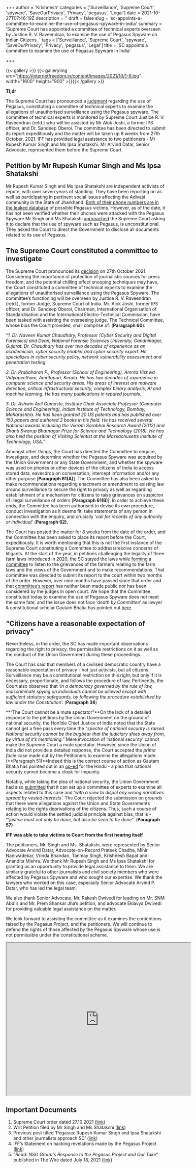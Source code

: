 +++
author = 'Krishnesh'
categories = ['Surveillance', 'Supreme Court', 'spyware', 'SaveOurPrivacy', 'Privacy', 'pegasus', 'Legal']
date = 2021-10-27T07:46:19Z
description = ''
draft = false
slug = 'sc-appoints-a-committee-to-examine-the-use-of-pegasus-spyware-in-india'
summary = 'Supreme Court has appointed a committee of technical experts overseen by Justice R. V. Raveendran, to examine the use of Pegasus Spyware on Indian Citizens. '
tags = ['Surveillance', 'Supreme Court', 'spyware', 'SaveOurPrivacy', 'Privacy', 'pegasus', 'Legal']
title = 'SC appoints a committee to examine the use of Pegasus Spyware in India'

+++


{{< gallery >}}
{{< galleryImg  src="https://internetfreedom.in/content/images/2021/10/1-6.jpg" width="1600" height="900" >}}{{< /gallery >}}

>>>> <form><script src="https://checkout.razorpay.com/v1/payment-button.js" data-payment_button_id="pl_HLkgeWGQLMuddp" async> </script> </form>

**Tl;dr**

The Supreme Court has pronounced a [judgment](https://drive.google.com/file/d/1K1FXrSerEjVqGFOU3ki-LxSvi1p1W84P/view?usp=sharing) regarding the use of Pegasus, constituting a committee of technical experts to examine the allegations of unauthorised surveillance using the Pegasus spyware. The committee of technical experts is monitored by Supreme Court Justice R. V. Raveendran (retd.) who will be assisted by Mr Alok Joshi, a former IPS officer, and Dr. Sandeep Oberoi.  The committee has been directed to submit its report expeditiously and the matter will be taken up 8 weeks from 27th October, 2021.  IFF has provided legal assistance to two petitioners - Mr Rupesh Kumar Singh and Ms Ipsa Shatakshi. Mr Arvind Datar, Senior Advocate, represented them before the Supreme Court.

## **Petition by Mr Rupesh Kumar Singh and Ms Ipsa Shatakshi**

Mr Rupesh Kumar Singh and Ms Ipsa Shatakshi are independent activists of repute, with over seven years of standing. They have been reporting on as well as participating in pertinent social issues affecting the Adivasi community in the State of Jharkhand. [Both of their phone numbers are in the leaked database](https://thewire.in/rights/project-pegasus-list-of-names-uncovered-spyware-surveillance) of possible Pegasus victims. However, as of the date, it has not been verified whether their phones were attacked with the Pegasus Spyware.Mr Singh and Ms Shatakshi [approached](https://drive.google.com/file/d/1dgXAOtvBrXc6YFUDfB4THu4AKix1RvYE/view?usp=sharing) the Supreme Court asking it to declare that the use of spyware such as Pegasus, is unconstitutional. They asked the Court to direct the Government to disclose all documents related to its use of Pegasus.

## **The Supreme Court constituted a committee to investigate**

The Supreme Court pronounced its [decision](https://drive.google.com/file/d/1K1FXrSerEjVqGFOU3ki-LxSvi1p1W84P/view?usp=sharing) on 27th October 2021. Considering the importance of protection of journalistic sources for press freedom, and the potential chilling effect snooping techniques may have, the Court constituted a committee of technical experts to examine the allegations of unauthorised surveillance using the Pegasus Spyware. The committee’s functioning will be overseen by Justice R. V. Raveendran (retd.), former Judge, Supreme Court of India. Mr. Alok Joshi, former IPS officer, and Dr. Sandeep Oberoi, Chairman, International   Organisation of   Standardisation and the International Electro­-Technical Commission, have been tasked with assisting the overseeing judge. The Technical Committee, whose bios the Court provided, shall comprise of: (**Paragraph 60**):

“_1. Dr.   Naveen   Kumar   Chaudhary,   Professor   (Cyber Security   and   Digital   Forensics)   and   Dean,   National Forensic Sciences University, Gandhinagar, Gujarat. Dr. Chaudhary has over two decades of experience as an   academician,   cyber   security   enabler   and   cyber security expert. He specializes in cyber security policy, network   vulnerability   assessment   and   penetration testing._

_2. Dr. Prabaharan P., Professor (School of Engineering), Amrita Vishwa Vidyapeetham, Amritapuri, Kerala. He has two decades of experience in computer science and security areas. His areas of interest are malware detection,   critical   infrastructural   security,   complex binary   analysis,   AI   and   machine learning.   He   has many publications in reputed journals._

_3. Dr. Ashwin Anil Gumaste, Institute Chair Associate Professor (Computer Science and Engineering), Indian Institute of Technology, Bombay, Maharashtra. He has been granted 20 US patents and has published over 150 papers and authored 3 books in his field. He has received several National awards including the Vikram Sarabhai Research Award (2012) and Shanti Swarup Bhatnagar Prize for Science and Technology (2018). He has also held the position of Visiting Scientist at the Massachusetts Institute of Technology, USA._”

Amongst other things, the Court has directed the Committee to enquire, investigate, and determine whether the Pegasus Spyware was acquired by the Union Government or any State Government, and whether the spyware was used on phones or other devices of the citizens of India to access stored data, eavesdrop on conversation, intercept information and/or any other purpose [**Paragraph 61(A)**]. The Committee has also been asked to make recommendations regarding enactment or amendment to existing law around surveillance to secure the right to privacy as well as regarding establishment of a mechanism for citizens to raise grievances on suspicion of illegal surveillance of orders [**Paragraph 61(B)**]. In order to achieve these ends, the Committee has been authorised to devise its own procedure, conduct investigation as it deems fit, take statements of any person in connection with the enquiry, and crucially ‘_call for records of any authority or individual’_ (**Paragraph 62).**

The Court has posted the matter for 8 weeks from the date of the order, and the Committee has been asked to place its report before the Court, expeditiously. It is worth mentioning that this is not the first instance of the Supreme Court constituting a Committee to address/resolve concerns of litigants. At the start of the year, in petitions challenging the legality of three farm laws introduced in 2020, the SC stayed the laws while [forming a committee](https://main.sci.gov.in/supremecourt/2020/21097/21097_2020_31_19_25372_Order_12-Jan-2021.pdf) to listen to the grievances of the farmers relating to the farm laws and the views of the Government and to make recommendations. That committee was directed to submit its report to the court within two months of the order. However, over nine months have passed since that order and that [committee’s report](https://indianexpress.com/article/india/release-our-report-it-addresses-farmer-issue-supreme-court-panel-member-to-cji-7495367/) has neither been made public nor has been considered by the judges in open court. We hope that the Committee constituted today to examine the use of Pegasus Spyware does not meet the same fate, and the issue does not face ‘_death by Committee’_ as lawyer & constitutional scholar Gautam Bhatia has pointed out [here](https://www.thehindu.com/opinion/lead/the-yes-or-a-no-the-court-must-ask-about-pegasus/article36953053.ece).

## **“Citizens have a reasonable expectation of privacy”**

Nevertheless, in the order, the SC has made important observations regarding the right to privacy, the permissible restrictions on it as well as the conduct of the Union Government during these proceedings.

The Court has said that members of a civilised democratic country have a reasonable expectation of privacy - not just activists, but all citizens. Surveillance may be a constitutional restriction on this right, but only if it is necessary, proportionate, and follows the procedure of law. Pertinently, the Court also observed that _‘in a democracy governed by the rule of law, indiscriminate spying on individuals cannot be allowed except with sufficient statutory safeguards, by following the procedure established by law under the Constitution’._ (**Paragraph 36**)

**“The Court cannot be a mute spectator”**On the lack of a detailed response to the petitions by the Union Government on the ground of national security, the Hon’ble Chief Justice of India noted that the State cannot get a free pass every time the “_spectre of national security is raised. National security cannot be the bugbear that the judiciary shies away from, by virtue of it’s mentioning.”_ Mere invocation of ‘national security’ cannot make the Supreme Court a mute spectator. However, since the Union of India did not provide a detailed response, the Court accepted the _prima facie_ case made out by the Petitioners to examine the allegations made. (**Paragraph 51)**Indeed this is the correct course of action as Gautam Bhatia has pointed out in an [op-ed](https://www.thehindu.com/opinion/lead/the-yes-or-a-no-the-court-must-ask-about-pegasus/article36953053.ece) for the Hindu - a plea that national security cannot become a cloak for impunity.

Notably, while taking the plea of national security, the Union Government had also [submitted](https://internetfreedom.in/meity-filed-a-limited-affidavit-in-supreme-court-but-did-not-confirm-or-deny-if-the-government-used-pegasus/) that it can set up a committee of experts to examine all aspects related to this case and _‘with a view to dispel any wrong narratives spread by vested interests’._ The Court rejected the submission on grounds that there were allegations against the Union and State Governments relating to the rights deprivations of the citizens. Thus, such a course of action would violate the settled judicial principle against bias, that is -  “_‘justice must not only be done, but also be seen to be done_”. (**Paragraph 57)**

**IFF was able to take victims to Court from the first hearing itself**

The petitioners, Mr. Singh and Ms. Shatakshi, were represented by Senior Advocate Arvind Datar, Advocate-on-Record Prateek Chadha, Mihir Naniwadekar, Vrinda Bhandari, Tanmay Singh, Krishnesh Bapat and Anandita Mishra. We thank Mr Rupesh Singh and Ms Ipsa Shatakshi for granting us an opportunity to provide legal assistance to them. We are similarly grateful to other journalists and civil society members who were affected by Pegasus Spyware and who sought our expertise. We thank the lawyers who worked on this case, especially Senior Advocate Arvind P. Datar, who has led the legal team.

We also thank Senior Advocate, Mr. Rakesh Dwivedi for leading on Mr. SNM Abdi’s and Mr. Prem Shankar Jha’s petition, and advocate Eklavya Dwivedi for providing valuable legal assistance on the matter.

We look forward to assisting the committee as it examines the contentions raised by the Pegasus Project, and the petitioners. We will continue to defend the rights of those affected by the Pegasus Spyware whose use is not permissible under the constitutional scheme.

<iframe src="https://drive.google.com/file/d/191dLptmN4W6S4BJBrVuCWlM9BWkYNBJQ/preview" width="580" height="480"></iframe>

## **Important Documents**

1. Supreme Court order dated 27.10.2021 ([link](https://drive.google.com/file/d/1K1FXrSerEjVqGFOU3ki-LxSvi1p1W84P/view?usp=sharing))
2. Writ Petition filed by Mr Singh and Ms Shatakshi ([link](https://drive.google.com/file/d/1dgXAOtvBrXc6YFUDfB4THu4AKix1RvYE/view?usp=sharing))
3. Previous post titled ‘Pegasus: Rupesh Kumar Singh and Ipsa Shatakshi and other journalists approach SC’ ([link](https://internetfreedom.in/pegasus-rupesh-kumar-singh-and-ipsa-shatakshi-and-other-journalists-approach-sc/))
4. IFF’s Statement on hacking revelations made by the Pegasus Project ([link](https://internetfreedom.in/iffs-statement-on-hacking-revelations-made-by-the-pegasus-project/))
5. “_Read: NSO Group's Response to the Pegasus Project and Our Take_” published in The Wire dated July 18, 2021 ([link](https://thewire.in/tech/pegasus-project-nso-response))

> > > <form><script src="https://cdn.razorpay.com/static/widget/subscription-button.js" data-subscription_button_id="pl_HLk5qU1K35hmPH" data-button_theme="brand-color" async> </script> </form>



